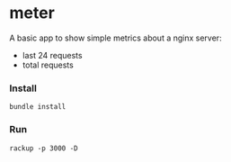 # meter  

A basic app to show simple metrics about a nginx server:  
- last 24 requests
- total requests

### Install

```bundle install```

### Run

```rackup -p 3000 -D```
